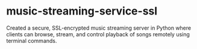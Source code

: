 # music-streaming-service-ssl
Created a secure, SSL-encrypted music streaming server in Python where clients can browse, stream, and control playback of songs remotely using terminal commands.
